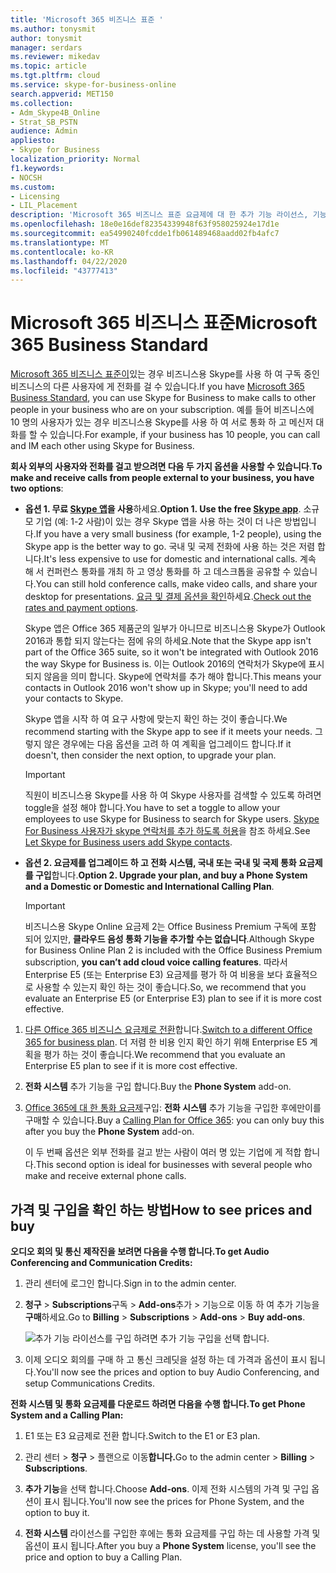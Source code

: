 ```yaml
---
title: 'Microsoft 365 비즈니스 표준 '
ms.author: tonysmit
author: tonysmit
manager: serdars
ms.reviewer: mikedav
ms.topic: article
ms.tgt.pltfrm: cloud
ms.service: skype-for-business-online
search.appverid: MET150
ms.collection:
- Adm_Skype4B_Online
- Strat_SB_PSTN
audience: Admin
appliesto:
- Skype for Business
localization_priority: Normal
f1.keywords:
- NOCSH
ms.custom:
- Licensing
- LIL_Placement
description: 'Microsoft 365 비즈니스 표준 요금제에 대 한 추가 기능 라이선스, 기능 및 구입 방법에 대해 알아봅니다. '
ms.openlocfilehash: 18e0e16def82354339948f63f958025924e17d1e
ms.sourcegitcommit: ea54990240fcdde1fb061489468aadd02fb4afc7
ms.translationtype: MT
ms.contentlocale: ko-KR
ms.lasthandoff: 04/22/2020
ms.locfileid: "43777413"
---
```

# <a name="microsoft-365-business-standard"></a><span data-ttu-id="27ef1-103">Microsoft 365 비즈니스 표준</span><span class="sxs-lookup"><span data-stu-id="27ef1-103">Microsoft 365 Business Standard</span></span>

<span data-ttu-id="27ef1-104">[Microsoft 365 비즈니스 표준이](https://products.office.com/en/business/office-365-business-premium)있는 경우 비즈니스용 Skype를 사용 하 여 구독 중인 비즈니스의 다른 사용자에 게 전화를 걸 수 있습니다.</span><span class="sxs-lookup"><span data-stu-id="27ef1-104">If you have [Microsoft 365 Business Standard](https://products.office.com/en/business/office-365-business-premium), you can use Skype for Business to make calls to other people in your business who are on your subscription.</span></span> <span data-ttu-id="27ef1-105">예를 들어 비즈니스에 10 명의 사용자가 있는 경우 비즈니스용 Skype를 사용 하 여 서로 통화 하 고 메신저 대화를 할 수 있습니다.</span><span class="sxs-lookup"><span data-stu-id="27ef1-105">For example, if your business has 10 people, you can call and IM each other using Skype for Business.</span></span>

 <span data-ttu-id="27ef1-106">**회사 외부의 사용자와 전화를 걸고 받으려면 다음 두 가지 옵션을 사용할 수 있습니다**.</span><span class="sxs-lookup"><span data-stu-id="27ef1-106">**To make and receive calls from people external to your business, you have two options**:</span></span>

- <span data-ttu-id="27ef1-107">**옵션 1. 무료 [Skype 앱](https://www.skype.com/)을 사용**하세요.</span><span class="sxs-lookup"><span data-stu-id="27ef1-107">**Option 1. Use the free [Skype app](https://www.skype.com/)**.</span></span> <span data-ttu-id="27ef1-108">소규모 기업 (예: 1-2 사람)이 있는 경우 Skype 앱을 사용 하는 것이 더 나은 방법입니다.</span><span class="sxs-lookup"><span data-stu-id="27ef1-108">If you have a very small business (for example, 1-2 people), using the Skype app is the better way to go.</span></span> <span data-ttu-id="27ef1-109">국내 및 국제 전화에 사용 하는 것은 저렴 합니다.</span><span class="sxs-lookup"><span data-stu-id="27ef1-109">It's less expensive to use for domestic and international calls.</span></span> <span data-ttu-id="27ef1-110">계속 해 서 컨퍼런스 통화를 개최 하 고 영상 통화를 하 고 데스크톱을 공유할 수 있습니다.</span><span class="sxs-lookup"><span data-stu-id="27ef1-110">You can still hold conference calls, make video calls, and share your desktop for presentations.</span></span> <span data-ttu-id="27ef1-111">[요금 및 결제 옵션을 확인](https://secure.skype.com/en/calling-rates?wt.mc_id=legacy&amp;expo365=bundled)하세요.</span><span class="sxs-lookup"><span data-stu-id="27ef1-111">[Check out the rates and payment options](https://secure.skype.com/en/calling-rates?wt.mc_id=legacy&amp;expo365=bundled).</span></span>

    <span data-ttu-id="27ef1-112">Skype 앱은 Office 365 제품군의 일부가 아니므로 비즈니스용 Skype가 Outlook 2016과 통합 되지 않는다는 점에 유의 하세요.</span><span class="sxs-lookup"><span data-stu-id="27ef1-112">Note that the Skype app isn't part of the Office 365 suite, so it won't be integrated with Outlook 2016 the way Skype for Business is.</span></span> <span data-ttu-id="27ef1-113">이는 Outlook 2016의 연락처가 Skype에 표시 되지 않음을 의미 합니다. Skype에 연락처를 추가 해야 합니다.</span><span class="sxs-lookup"><span data-stu-id="27ef1-113">This means your contacts in Outlook 2016 won't show up in Skype; you'll need to add your contacts to Skype.</span></span>

    <span data-ttu-id="27ef1-114">Skype 앱을 시작 하 여 요구 사항에 맞는지 확인 하는 것이 좋습니다.</span><span class="sxs-lookup"><span data-stu-id="27ef1-114">We recommend starting with the Skype app to see if it meets your needs.</span></span> <span data-ttu-id="27ef1-115">그렇지 않은 경우에는 다음 옵션을 고려 하 여 계획을 업그레이드 합니다.</span><span class="sxs-lookup"><span data-stu-id="27ef1-115">If it doesn't, then consider the next option, to upgrade your plan.</span></span>

    > [!IMPORTANT]
    > <span data-ttu-id="27ef1-116">직원이 비즈니스용 Skype를 사용 하 여 Skype 사용자를 검색할 수 있도록 하려면 toggle을 설정 해야 합니다.</span><span class="sxs-lookup"><span data-stu-id="27ef1-116">You have to set a toggle to allow your employees to use Skype for Business to search for Skype users.</span></span> <span data-ttu-id="27ef1-117">[Skype For Business 사용자가 skype 연락처를 추가 하도록 허용](../../set-up-skype-for-business-online/let-skype-for-business-users-add-skype-contacts.md)을 참조 하세요.</span><span class="sxs-lookup"><span data-stu-id="27ef1-117">See [Let Skype for Business users add Skype contacts](../../set-up-skype-for-business-online/let-skype-for-business-users-add-skype-contacts.md).</span></span>


- <span data-ttu-id="27ef1-118">**옵션 2. 요금제를 업그레이드 하 고 전화 시스템, 국내 또는 국내 및 국제 통화 요금제를 구입**합니다.</span><span class="sxs-lookup"><span data-stu-id="27ef1-118">**Option 2. Upgrade your plan, and buy a Phone System and a Domestic or Domestic and International Calling Plan**.</span></span>

    > [!Important]
    > <span data-ttu-id="27ef1-119">비즈니스용 Skype Online 요금제 2는 Office Business Premium 구독에 포함 되어 있지만, **클라우드 음성 통화 기능을 추가할 수는 없습니다**.</span><span class="sxs-lookup"><span data-stu-id="27ef1-119">Although Skype for Business Online Plan 2 is included with the Office Business Premium subscription, **you can’t add cloud voice calling features**.</span></span> <span data-ttu-id="27ef1-120">따라서 Enterprise E5 (또는 Enterprise E3) 요금제를 평가 하 여 비용을 보다 효율적으로 사용할 수 있는지 확인 하는 것이 좋습니다.</span><span class="sxs-lookup"><span data-stu-id="27ef1-120">So, we recommend that you evaluate an Enterprise E5 (or Enterprise E3) plan to see if it is more cost effective.</span></span>

1. <span data-ttu-id="27ef1-121">[다른 Office 365 비즈니스 요금제로 전환](https://support.office.com/article/73318661-8f33-478b-bcc7-fb8d69dbb22a)합니다.</span><span class="sxs-lookup"><span data-stu-id="27ef1-121">[Switch to a different Office 365 for business plan](https://support.office.com/article/73318661-8f33-478b-bcc7-fb8d69dbb22a).</span></span> <span data-ttu-id="27ef1-122">더 저렴 한 비용 인지 확인 하기 위해 Enterprise E5 계획을 평가 하는 것이 좋습니다.</span><span class="sxs-lookup"><span data-stu-id="27ef1-122">We recommend that you evaluate an Enterprise E5 plan to see if it is more cost effective.</span></span>

2. <span data-ttu-id="27ef1-123">**전화 시스템** 추가 기능을 구입 합니다.</span><span class="sxs-lookup"><span data-stu-id="27ef1-123">Buy the **Phone System** add-on.</span></span>
    
3. <span data-ttu-id="27ef1-124">[Office 365에 대 한 통화 요금제](/MicrosoftTeams/calling-plans-for-office-365)구입: **전화 시스템** 추가 기능을 구입한 후에만이를 구매할 수 있습니다.</span><span class="sxs-lookup"><span data-stu-id="27ef1-124">Buy a [Calling Plan for Office 365](/MicrosoftTeams/calling-plans-for-office-365): you can only buy this after you buy the **Phone System** add-on.</span></span>
    
    <span data-ttu-id="27ef1-125">이 두 번째 옵션은 외부 전화를 걸고 받는 사람이 여러 명 있는 기업에 게 적합 합니다.</span><span class="sxs-lookup"><span data-stu-id="27ef1-125">This second option is ideal for businesses with several people who make and receive external phone calls.</span></span>

## <a name="how-to-see-prices-and-buy"></a><span data-ttu-id="27ef1-126">가격 및 구입을 확인 하는 방법</span><span class="sxs-lookup"><span data-stu-id="27ef1-126">How to see prices and buy</span></span>
<span data-ttu-id="27ef1-127"><a name="bkmk_buypremium"> </a></span><span class="sxs-lookup"><span data-stu-id="27ef1-127"><a name="bkmk_buypremium"> </a></span></span>

 <span data-ttu-id="27ef1-128">**오디오 회의 및 통신 제작진을 보려면 다음을 수행 합니다.**</span><span class="sxs-lookup"><span data-stu-id="27ef1-128">**To get Audio Conferencing and Communication Credits:**</span></span>

1. <span data-ttu-id="27ef1-129">관리 센터에 로그인 합니다.</span><span class="sxs-lookup"><span data-stu-id="27ef1-129">Sign in to the admin center.</span></span>

2. <span data-ttu-id="27ef1-130">**청구** > **Subscriptions**구독 > **Add-ons**추가 > 기능으로 이동 하 여 추가 기능을**구매**하세요.</span><span class="sxs-lookup"><span data-stu-id="27ef1-130">Go to **Billing** > **Subscriptions** > **Add-ons** > **Buy add-ons**.</span></span>

   ![추가 기능 라이선스를 구입 하려면 추가 기능 구입을 선택 합니다.](../../images/fc4d7506-4ee9-4e39-be54-0622edffb77a.png)

3. <span data-ttu-id="27ef1-132">이제 오디오 회의를 구매 하 고 통신 크레딧을 설정 하는 데 가격과 옵션이 표시 됩니다.</span><span class="sxs-lookup"><span data-stu-id="27ef1-132">You'll now see the prices and option to buy Audio Conferencing, and setup Communications Credits.</span></span>

<span data-ttu-id="27ef1-133">**전화 시스템 및 통화 요금제를 다운로드 하려면 다음을 수행 합니다.**</span><span class="sxs-lookup"><span data-stu-id="27ef1-133">**To get Phone System and a Calling Plan:**</span></span>

1. <span data-ttu-id="27ef1-134">E1 또는 E3 요금제로 전환 합니다.</span><span class="sxs-lookup"><span data-stu-id="27ef1-134">Switch to the E1 or E3 plan.</span></span>

2. <span data-ttu-id="27ef1-135">관리 센터 > **청구** > 플랜으로 이동**합니다.**</span><span class="sxs-lookup"><span data-stu-id="27ef1-135">Go to the admin center > **Billing** > **Subscriptions**.</span></span>

3. <span data-ttu-id="27ef1-136">**추가 기능**을 선택 합니다.</span><span class="sxs-lookup"><span data-stu-id="27ef1-136">Choose **Add-ons**.</span></span> <span data-ttu-id="27ef1-137">이제 전화 시스템의 가격 및 구입 옵션이 표시 됩니다.</span><span class="sxs-lookup"><span data-stu-id="27ef1-137">You'll now see the prices for Phone System, and the option to buy it.</span></span>

4. <span data-ttu-id="27ef1-138">**전화 시스템** 라이선스를 구입한 후에는 통화 요금제를 구입 하는 데 사용할 가격 및 옵션이 표시 됩니다.</span><span class="sxs-lookup"><span data-stu-id="27ef1-138">After you buy a **Phone System** license, you'll see the price and option to buy a Calling Plan.</span></span>